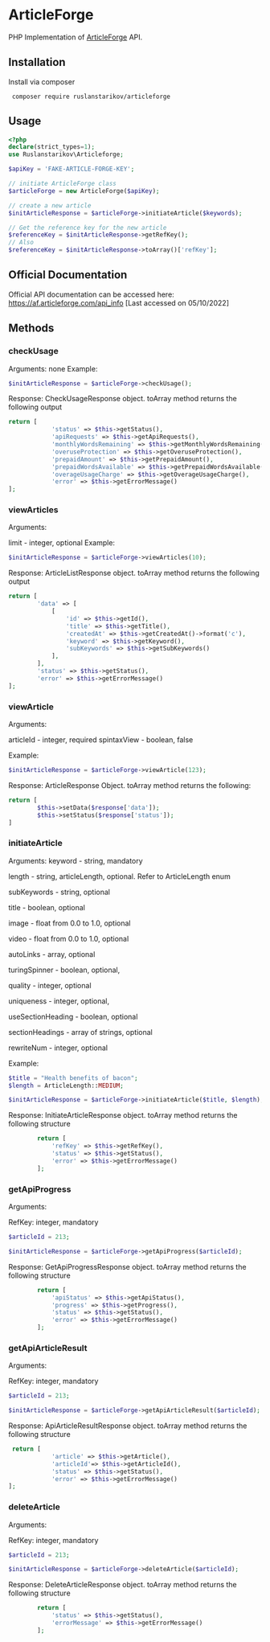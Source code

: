 # ArticleForge
PHP Implementation of [ArticleForge](https://articleforge.com) API.
## Installation
Install via composer

``` composer require ruslanstarikov/articleforge```
## Usage
```php
<?php
declare(strict_types=1);
use Ruslanstarikov\Articleforge;

$apiKey = 'FAKE-ARTICLE-FORGE-KEY';

// initiate ArticleForge class
$articleForge = new ArticleForge($apiKey);

// create a new article
$initArticleResponse = $articleForge->initiateArticle($keywords); 

// Get the reference key for the new article
$referenceKey = $initArticleResponse->getRefKey();
// Also
$referenceKey = $initArticleResponse->toArray()['refKey'];
```
## Official Documentation
Official API documentation can be accessed here: https://af.articleforge.com/api_info 
[Last accessed on 05/10/2022]

## Methods
### checkUsage
Arguments: none
Example: 
```php
$initArticleResponse = $articleForge->checkUsage(); 
```
Response: CheckUsageResponse object. toArray method returns the following output
```php
return [
            'status' => $this->getStatus(),
            'apiRequests' => $this->getApiRequests(),
            'monthlyWordsRemaining' => $this->getMonthlyWordsRemaining(),
            'overuseProtection' => $this->getOveruseProtection(),
            'prepaidAmount' => $this->getPrepaidAmount(),
            'prepaidWordsAvailable' => $this->getPrepaidWordsAvailable(),
            'overageUsageCharge' => $this->getOverageUsageCharge(),
            'error' => $this->getErrorMessage()
];
```


### viewArticles
Arguments:

limit - integer, optional
Example:
```php
$initArticleResponse = $articleForge->viewArticles(10); 
```
Response: ArticleListResponse object. toArray method returns the following output
```php
return [
        'data' => [
            [
                'id' => $this->getId(),
                'title' => $this->getTitle(),
                'createdAt' => $this->getCreatedAt()->format('c'),
                'keyword' => $this->getKeyword(),
                'subKeywords' => $this->getSubKeywords()
            ],
        ],
        'status' => $this->getStatus(),
        'error' => $this->getErrorMessage()
];
```

### viewArticle
Arguments: 

articleId - integer, required
spintaxView - boolean, false

Example:
```php
$initArticleResponse = $articleForge->viewArticle(123); 
```
Response: ArticleResponse Object. toArray method returns the following:
```php
return [
        $this->setData($response['data']);
        $this->setStatus($response['status']);
]
```

### initiateArticle
Arguments:
keyword - string, mandatory

length - string, articleLength, optional. Refer to ArticleLength enum

subKeywords - string, optional

title - boolean, optional

image - float from 0.0 to 1.0, optional

video - float from 0.0 to 1.0, optional

autoLinks - array, optional

turingSpinner - boolean, optional,

quality - integer, optional

uniqueness - integer, optional,

useSectionHeading - boolean, optional

sectionHeadings - array of strings, optional

rewriteNum - integer, optional

Example:
```php
$title = "Health benefits of bacon";
$length = ArticleLength::MEDIUM;

$initArticleResponse = $articleForge->initiateArticle($title, $length); 
```

Response: InitiateArticleResponse object. toArray method returns the following structure
```php
        return [
            'refKey' => $this->getRefKey(),
            'status' => $this->getStatus(),
            'error' => $this->getErrorMessage()
        ];
```

### getApiProgress
Arguments:

RefKey: integer, mandatory

```php
$articleId = 213;

$initArticleResponse = $articleForge->getApiProgress($articleId); 
```

Response: GetApiProgressResponse object. toArray method returns the following structure
```php
        return [
            'apiStatus' => $this->getApiStatus(),
            'progress' => $this->getProgress(),
            'status' => $this->getStatus(),
            'error' => $this->getErrorMessage()
        ];
```

### getApiArticleResult
Arguments:

RefKey: integer, mandatory

```php
$articleId = 213;

$initArticleResponse = $articleForge->getApiArticleResult($articleId); 
```

Response: ApiArticleResultResponse object. toArray method returns the following structure
```php
 return [
            'article' => $this->getArticle(),
            'articleId'=> $this->getArticleId(),
            'status' => $this->getStatus(),
            'error' => $this->getErrorMessage()
];
```
### deleteArticle
Arguments:

RefKey: integer, mandatory

```php
$articleId = 213;

$initArticleResponse = $articleForge->deleteArticle($articleId); 
```

Response: DeleteArticleResponse object. toArray method returns the following structure
```php
        return [
            'status' => $this->getStatus(),
            'errorMessage' => $this->getErrorMessage()
        ];
```
